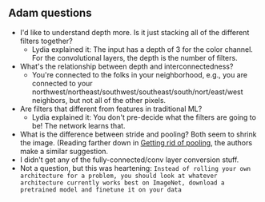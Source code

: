 
## Adam questions
* I'd like to understand depth more. Is it just stacking all of the different filters together?
  * Lydia explained it: The input has a depth of 3 for the color channel. For the convolutional layers, the depth is the number of filters.
* What's the relationship between depth and interconnectedness?
  * You're connected to the folks in your neighborhood, e.g., you are connected to your northwest/northeast/southwest/southeast/south/nort/east/west neighbors, but not all of the other pixels.
* Are filters that different from features in traditional ML?
  * Lydia explained it: You don't pre-decide what the filters are going to be! The network learns that.
* What is the difference between stride and pooling? Both seem to shrink the image. (Reading farther down in [Getting rid of pooling](http://cs231n.github.io/convolutional-networks/), the authors make a similar suggestion.
* I didn't get any of the fully-connected/conv layer conversion stuff.
* Not a question, but this was heartening: `Instead of rolling your own architecture for a problem, you should look at whatever architecture currently works best on ImageNet, download a pretrained model and finetune it on your data`
